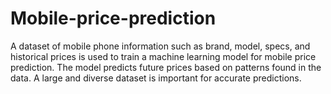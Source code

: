 # Mobile-price-prediction
A dataset of mobile phone information such as brand, model, specs, and historical prices is used to train a machine learning model for mobile price prediction. The model predicts future prices based on patterns found in the data. A large and diverse dataset is important for accurate predictions.
